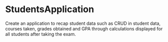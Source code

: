 # StudentsApplication
Create an application to recap student data such as CRUD in student data, courses taken, grades obtained and GPA through calculations displayed for all students after taking the exam.
